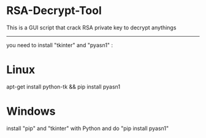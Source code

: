 # RSA-Decrypt-Tool

This is a GUI script that crack RSA private key to decrypt anythings

----------------------------

you need to install "tkinter" and "pyasn1" : 

# Linux
apt-get install python-tk && pip install pyasn1

# Windows
install "pip" and "tkinter" with Python and do "pip install pyasn1"
